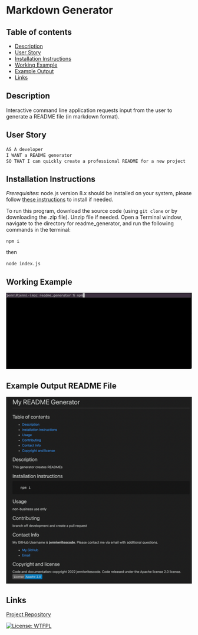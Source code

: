 # Markdown Generator

## Table of contents

- [Description](#description)
- [User Story](#user-story)
- [Installation Instructions](#installation)
- [Working Example](#working-example)
- [Example Output](#example-output-readme-file)
- [Links](#links)


## Description

Interactive command line application requests input from the user to generate a README file (in markdown format).


## User Story

```
AS A developer
I WANT a README generator
SO THAT I can quickly create a professional README for a new project
```

## Installation Instructions

*Prerequisites*: node.js version 8.x should be installed on your system, please follow [these instructions](https://nodejs.org/en/download/) to install if needed.

To run this program, download the source code (using `git clone` or by downloading the .zip file). Unzip file if needed. Open a Terminal window, navigate to the directory for readme_generator, and run the following commands in the terminal:

    npm i

then

    node index.js

## Working Example

![example demo](./media/generator_example.gif)

## Example Output README File

![screenshot of README doc](./media/readmescreenshot.png)

## Links

[Project Repository](https://github.com/jenniwritescode/readme-generator)

[![License: WTFPL](https://img.shields.io/badge/License-WTFPL-brightgreen.svg)](http://www.wtfpl.net/about/)
